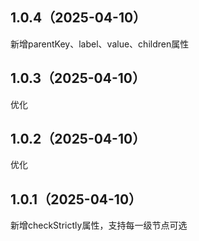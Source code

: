 ## 1.0.4（2025-04-10）
新增parentKey、label、value、children属性
## 1.0.3（2025-04-10）
优化
## 1.0.2（2025-04-10）
优化
## 1.0.1（2025-04-10）
新增checkStrictly属性，支持每一级节点可选
